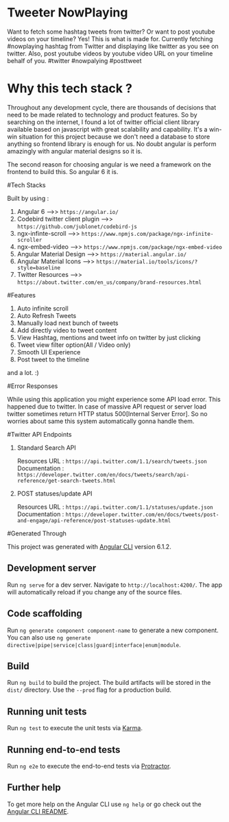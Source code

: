 # Tweeter NowPlaying

Want to fetch some hashtag tweets from twitter? Or want to post youtube videos on your timeline? Yes! This is what is made for. Currently fetching #nowplaying hashtag from Twitter and displaying like twitter as you see on twitter. Also, post youtube videos by youtube video URL on your timeline behalf of you. #twitter #nowpalying #posttweet


# Why this tech stack ?
Throughout any development cycle, there are thousands of decisions that need to be made related to technology and product features. So by searching on the internet, I found a lot of twitter official client library available based on javascript with great scalability and capability. It's a win-win situation for this project because we don't need a database to store anything so frontend library is enough for us. No doubt angular is perform amazingly with angular material designs so it is.

The second reason for choosing angular is we need a framework on the frontend to build this. So angular 6 it is.


#Tech Stacks

Built by using :

1. Angular 6    -->> `https://angular.io/`
2. Codebird twitter client plugin    -->> `https://github.com/jublonet/codebird-js`
3. ngx-infinte-scroll    -->> `https://www.npmjs.com/package/ngx-infinite-scroller`
4. ngx-embed-video    -->> `https://www.npmjs.com/package/ngx-embed-video`
5. Angular Material Design    -->> `https://material.angular.io/`
6. Angular Material Icons    -->> `https://material.io/tools/icons/?style=baseline`
7. Twitter Resources    -->> `https://about.twitter.com/en_us/company/brand-resources.html`

#Features

1. Auto infinite scroll
2. Auto Refresh Tweets
3. Manually load next bunch of tweets
4. Add directly video to tweet content
5. View Hashtag, mentions and tweet info on twitter by just clicking
6. Tweet view filter option(All / Video only)
7. Smooth UI Experience
8. Post tweet to the timeline

and a lot. :)

#Error Responses

While using this application you might experience some API load error. This happened due to twitter. In case of massive API request or server load twitter sometimes return HTTP status 500[Internal Server Error]. So no worries about same this system automatically gonna handle them.


#Twitter API Endpoints

1. Standard Search API

    Resources URL : `https://api.twitter.com/1.1/search/tweets.json`
    Documentation : `https://developer.twitter.com/en/docs/tweets/search/api-reference/get-search-tweets.html`

2. POST statuses/update API

    Resources URL : `https://api.twitter.com/1.1/statuses/update.json`
    Documentation : `https://developer.twitter.com/en/docs/tweets/post-and-engage/api-reference/post-statuses-update.html`


#Generated Through

This project was generated with [Angular CLI](https://github.com/angular/angular-cli) version 6.1.2.

## Development server

Run `ng serve` for a dev server. Navigate to `http://localhost:4200/`. The app will automatically reload if you change any of the source files.

## Code scaffolding

Run `ng generate component component-name` to generate a new component. You can also use `ng generate directive|pipe|service|class|guard|interface|enum|module`.

## Build

Run `ng build` to build the project. The build artifacts will be stored in the `dist/` directory. Use the `--prod` flag for a production build.

## Running unit tests

Run `ng test` to execute the unit tests via [Karma](https://karma-runner.github.io).

## Running end-to-end tests

Run `ng e2e` to execute the end-to-end tests via [Protractor](http://www.protractortest.org/).

## Further help

To get more help on the Angular CLI use `ng help` or go check out the [Angular CLI README](https://github.com/angular/angular-cli/blob/master/README.md).
